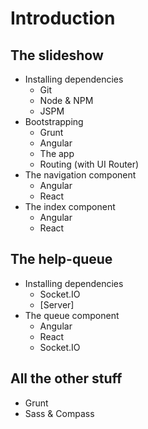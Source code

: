# Introduction

## The slideshow

* Installing dependencies
    * Git
    * Node & NPM
    * JSPM
* Bootstrapping
    * Grunt
    * Angular
    * The app
    * Routing (with UI Router)
* The navigation component
    * Angular
    * React
* The index component
    * Angular
    * React

## The help-queue

* Installing dependencies
    * Socket.IO
    * [Server]
* The queue component
    * Angular
    * React
    * Socket.IO

## All the other stuff

* Grunt
* Sass & Compass